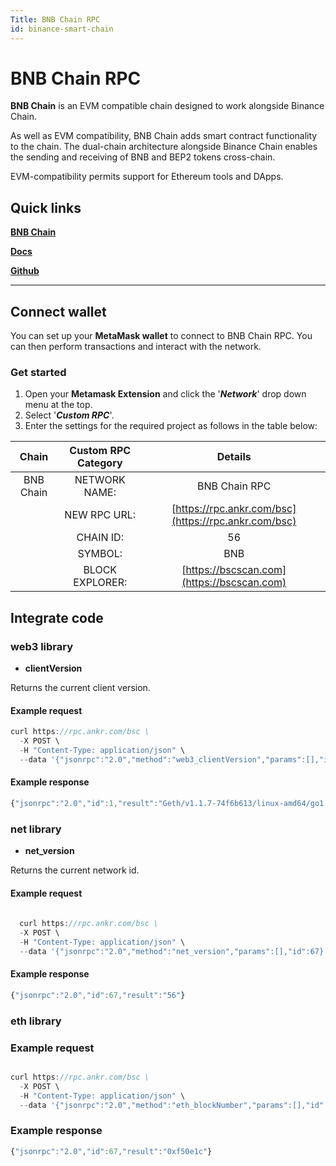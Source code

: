 ```yaml
---
Title: BNB Chain RPC
id: binance-smart-chain
---
```


# BNB Chain RPC

**BNB Chain** is an EVM compatible chain designed to work alongside Binance Chain. 

As well as EVM compatibility, BNB Chain adds smart contract functionality to the chain. The dual-chain architecture alongside Binance Chain enables the sending and receiving of BNB and BEP2 tokens cross-chain.

EVM-compatibility permits support for Ethereum tools and DApps.

## Quick links

[**BNB Chain**](https://www.binance.org/en/smartChain)

[**Docs**](https://docs.binance.org/smart-chain/guides/bsc-intro.html)

[**Github**](https://github.com/binance-chain)

---

## Connect wallet


You can set up your **MetaMask wallet** to connect to BNB Chain RPC. You can then perform transactions and interact with the network.

### Get started

1. Open your **Metamask Extension** and click the '_**Network**_' drop down menu at the top.
2. Select '_**Custom RPC**_'.
3. Enter the settings for the required project as follows in the table below:



|        Chain        | Custom RPC Category |                           Details                          |
| :-----------------: | :-----------------: | :--------------------------------------------------------: |
| BNB Chain |    NETWORK NAME:    |                           BNB Chain RPC                          |
|                     |     NEW RPC URL:    | [https://rpc.ankr.com/bsc](https://rpc.ankr.com/bsc) |
|                     |      CHAIN ID:      |                             56                             |
|                     |       SYMBOL:       |                             BNB                            |
|                     |   BLOCK EXPLORER:   |         [https://bscscan.com](https://bscscan.com)         |



## Integrate code

### web3 library

- **clientVersion**

Returns the current client version.

#### Example request

```js
curl https://rpc.ankr.com/bsc \
  -X POST \
  -H "Content-Type: application/json" \
  --data '{"jsonrpc":"2.0","method":"web3_clientVersion","params":[],"id":1}'
```

#### Example response

```js
{"jsonrpc":"2.0","id":1,"result":"Geth/v1.1.7-74f6b613/linux-amd64/go1.16.10"}
```

### net library

- **net_version**

Returns the current network id.


#### Example request

```js
  
  curl https://rpc.ankr.com/bsc \
  -X POST \
  -H "Content-Type: application/json" \
  --data '{"jsonrpc":"2.0","method":"net_version","params":[],"id":67}'
```

#### Example response

```js
{"jsonrpc":"2.0","id":67,"result":"56"}
```

### eth library

### Example request

```js

curl https://rpc.ankr.com/bsc \
  -X POST \
  -H "Content-Type: application/json" \
  --data '{"jsonrpc":"2.0","method":"eth_blockNumber","params":[],"id":67}'
```

### Example response

```js
{"jsonrpc":"2.0","id":67,"result":"0xf50e1c"}
```



